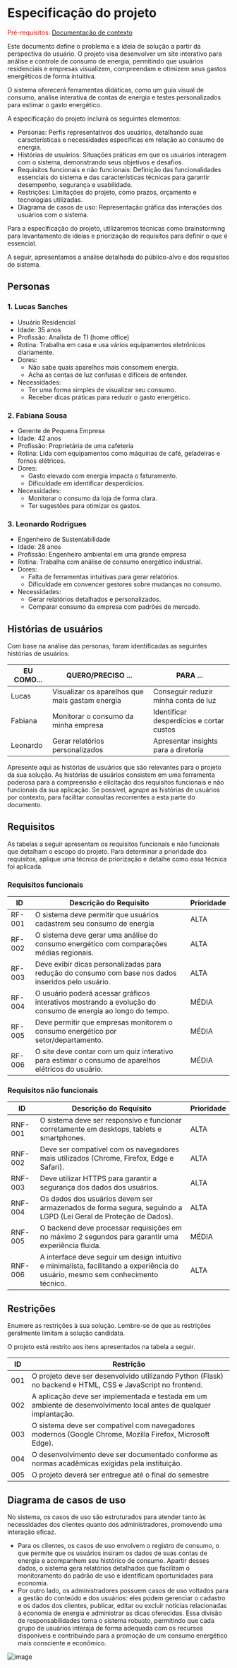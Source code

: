 # Especificação do projeto

<span style="color:red">Pré-requisitos: <a href="01-Contexto.md"> Documentação de contexto</a></span>

 Este documento define o problema e a ideia de solução a partir da perspectiva do usuário. O projeto visa desenvolver um site interativo para análise e controle de consumo de energia, permitindo que usuários residenciais e empresas visualizem, compreendam e otimizem seus gastos energéticos de forma intuitiva.

 O sistema oferecerá ferramentas didáticas, como um guia visual de consumo, análise interativa de contas de energia e testes personalizados para estimar o gasto energético.

A especificação do projeto incluirá os seguintes elementos:

- Personas: Perfis representativos dos usuários, detalhando suas características e necessidades específicas em relação ao consumo de energia.
- Histórias de usuários: Situações práticas em que os usuários interagem com o sistema, demonstrando seus objetivos e desafios.
- Requisitos funcionais e não funcionais: Definição das funcionalidades essenciais do sistema e das características técnicas para garantir desempenho, segurança e usabilidade.
- Restrições: Limitações do projeto, como prazos, orçamento e tecnologias utilizadas.
- Diagrama de casos de uso: Representação gráfica das interações dos usuários com o sistema.

Para a especificação do projeto, utilizaremos técnicas como brainstorming para levantamento de ideias e priorização de requisitos para definir o que é essencial.

A seguir, apresentamos a análise detalhada do público-alvo e dos requisitos do sistema.
## Personas

### 1. Lucas Sanches
- Usuário Residencial
- Idade: 35 anos
- Profissão: Analista de TI (home office)
- Rotina: Trabalha em casa e usa vários equipamentos eletrônicos diariamente.
- Dores:
  - Não sabe quais aparelhos mais consomem energia.
  - Acha as contas de luz confusas e difíceis de entender.
- Necessidades:
  - Ter uma forma simples de visualizar seu consumo.
  - Receber dicas práticas para reduzir o gasto energético.
### 2. Fabiana Sousa 
- Gerente de Pequena Empresa
- Idade: 42 anos
- Profissão: Proprietária de uma cafeteria
- Rotina: Lida com equipamentos como máquinas de café, geladeiras e fornos elétricos.
- Dores:
  - Gasto elevado com energia impacta o faturamento.
  - Dificuldade em identificar desperdícios.
- Necessidades:
  - Monitorar o consumo da loja de forma clara.
  - Ter sugestões para otimizar os gastos.
### 3. Leonardo Rodrigues
- Engenheiro de Sustentabilidade
- Idade: 28 anos
- Profissão: Engenheiro ambiental em uma grande empresa
- Rotina: Trabalha com análise de consumo energético industrial.
- Dores:
  - Falta de ferramentas intuitivas para gerar relatórios.
  - Dificuldade em convencer gestores sobre mudanças no consumo.
- Necessidades:
  - Gerar relatórios detalhados e personalizados.
  - Comparar consumo da empresa com padrões de mercado.

## Histórias de usuários

Com base na análise das personas, foram identificadas as seguintes histórias de usuários:

|EU COMO...          | QUERO/PRECISO ...                               |PARA ...                                  |
|--------------------|-------------------------------------------------|------------------------------------------|
|Lucas               | Visualizar os aparelhos que mais gastam energia | Conseguir reduzir minha conta de luz     |
|Fabiana             | Monitorar o consumo da minha empresa            | Identificar desperdícios e cortar custos |
|Leonardo            | Gerar relatórios personalizados                 | Apresentar insights para a diretoria     |


Apresente aqui as histórias de usuários que são relevantes para o projeto da sua solução. As histórias de usuários consistem em uma ferramenta poderosa para a compreensão e elicitação dos requisitos funcionais e não funcionais da sua aplicação. Se possível, agrupe as histórias de usuários por contexto, para facilitar consultas recorrentes a esta parte do documento.

## Requisitos

As tabelas a seguir apresentam os requisitos funcionais e não funcionais que detalham o escopo do projeto. Para determinar a prioridade dos requisitos, aplique uma técnica de priorização e detalhe como essa técnica foi aplicada.

### Requisitos funcionais

|ID    | Descrição do Requisito  | Prioridade |
|------|-----------------------------------------|----|
|RF-001| O sistema deve permitir que usuários cadastrem seu consumo de energia | ALTA | 
|RF-002| O sistema deve gerar uma análise do consumo energético com comparações médias regionais.   | ALTA |
|RF-003| Deve exibir dicas personalizadas para redução do consumo com base nos dados inseridos pelo usuário. | ALTA | 
|RF-004| O usuário poderá acessar gráficos interativos mostrando a evolução do consumo de energia ao longo do tempo.| MÉDIA |
|RF-005| Deve permitir que empresas monitorem o consumo energético por setor/departamento.	 | MÉDIA | 
|RF-006| O site deve contar com um quiz interativo para estimar o consumo de aparelhos elétricos do usuário. | MÉDIA |

### Requisitos não funcionais

|ID     | Descrição do Requisito  |Prioridade |
|-------|-------------------------|----|
|RNF-001| O sistema deve ser responsivo e funcionar corretamente em desktops, tablets e smartphones. | ALTA | 
|RNF-002| Deve ser compatível com os navegadores mais utilizados (Chrome, Firefox, Edge e Safari). |  ALTA | 
|RNF-003| Deve utilizar HTTPS para garantir a segurança dos dados dos usuários. | ALTA | 
|RNF-004| Os dados dos usuários devem ser armazenados de forma segura, seguindo a LGPD (Lei Geral de Proteção de Dados). |  ALTA | 
|RNF-005| O backend deve processar requisições em no máximo 2 segundos para garantir uma experiência fluida. | MÉDIA | 
|RNF-006| A interface deve seguir um design intuitivo e minimalista, facilitando a experiência do usuário, mesmo sem conhecimento técnico. |  ALTA | 

## Restrições

Enumere as restrições à sua solução. Lembre-se de que as restrições geralmente limitam a solução candidata.

O projeto está restrito aos itens apresentados na tabela a seguir.

|ID| Restrição                                             |
|--|-------------------------------------------------------|
|001| O projeto deve ser desenvolvido utilizando Python (Flask) no backend e HTML, CSS e JavaScript no frontend. |
|002| A aplicação deve ser implementada e testada em um ambiente de desenvolvimento local antes de qualquer implantação.       |
|003| O sistema deve ser compatível com navegadores modernos (Google Chrome, Mozilla Firefox, Microsoft Edge). |
|004| O desenvolvimento deve ser documentado conforme as normas acadêmicas exigidas pela instituição.       |
|005| O projeto deverá ser entregue até o final do semestre |


## Diagrama de casos de uso

No sistema, os casos de uso são estruturados para atender tanto às necessidades dos clientes quanto dos administradores, promovendo uma interação eficaz. 
- Para os clientes, os casos de uso envolvem o registro de consumo, o que permite que os usuários insiram os dados de suas contas de energia e acompanhem seu histórico de consumo. 
Apartir desses dados, o sistema gera relatórios detalhados que facilitam o monitoramento do padrão de uso e identificam oportunidades para economia.
- Por outro lado, os administradores possuem casos de uso voltados para a gestão do conteúdo e dos usuários: eles podem gerenciar o cadastro e os dados dos clientes, publicar, editar ou excluir notícias relacionadas à economia de energia e administrar as dicas oferecidas.
Essa divisão de responsabilidades torna o sistema robusto, permitindo que cada grupo de usuários interaja de forma adequada com os recursos disponíveis e contribuindo para a promoção de um consumo energético mais consciente e econômico.

![image](https://github.com/user-attachments/assets/ab9e4b05-a9c4-4c77-80e5-101af05a96c6)


